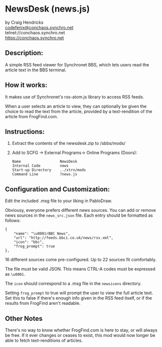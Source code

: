 # NewsDesk (news.js)

by Craig Hendricks  
codefenix@conchaos.synchro.net  
 telnet://conchaos.synchro.net  
  https://conchaos.synchro.net  



## Description:

A simple RSS feed viewer for Synchronet BBS, which lets users read the
article text in the BBS terminal.



## How it works:

It makes use of Synchronet's rss-atom.js library to access RSS feeds.

When a user selects an article to view, they can optionally be given the 
choice to read the text from the article, provided by a text-rendition of
the article from FrogFind.com.
 
 

## Instructions:

 1. Extract the contents of the newsdesk.zip to /sbbs/mods/
 
 2. Add to SCFG -> External Programs-> Online Programs (Doors):
    ```
    Name                  NewsDesk
    Internal Code         news
    Start-up Directory    ../xtrn/mods
    Command Line          ?news.js
    ```
       
       

## Configuration and Customization:

Edit the included .msg file to your liking in PabloDraw.

Obviousy, everyone prefers different news sources. You can add or remove news 
sources in the `news_src.json` file. Each entry should be formatted as follows:

```
{
    "name": "\u0001rBBC News",
    "url": "http://feeds.bbci.co.uk/news/rss.xml",
    "icon": "bbc",
    "frog_prompt": true
},
```

16 different sources come pre-configured. Up to 22 sources fit comfortably.

The file must be valid JSON. This means CTRL-A codes must be expressed as 
`\u0001`.

The `icon` should correspond to a .msg file in the `newsicons` directory.

Setting `frog_prompt` to true will prompt the user to view the full article
text. Set this to false if there's enough info given in the RSS feed itself, 
or if the results from FrogFind aren't readable.



## Other Notes

There's no way to know whether FrogFind.com is here to stay, or will always
be free. If it ever changes or ceases to exist, this mod would now longer be
able to fetch text-renditions of articles.

